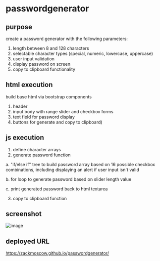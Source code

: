 # passwordgenerator

## purpose
create a password generator with the following parameters:
1. length between 8 and 128 characters
2. selectable character types (special, numeric, lowercase, uppercase)
3. user input validation
4. display password on screen
5. copy to clipboard functionality

## html execution
build base html via bootstrap components 
1. header
2. input body with range slider and checkbox forms
3. text field for password display
4. buttons for generate and copy to clipboard)

## js execution
1. define character arrays
2. generate password function

a. "if/else if" tree to build password array based on 16 possible checkbox combinations, including displaying an alert if user input isn't valid
    
b. for loop to generate password based on slider length value
   
c. print generated password back to html textarea

3. copy to clipboard function

## screenshot

![image](https://user-images.githubusercontent.com/56355506/68250829-69426d00-ffe7-11e9-92d1-14b710e147fe.png)

## deployed URL
https://zackmoscow.github.io/passwordgenerator/



